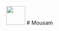 <img src="https://raw.githubusercontent.com/Raks-coder/Mousam/master/cloud.jpg" width="50">
# Mousam

